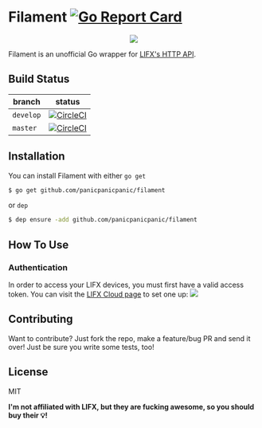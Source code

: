 # Filament [![Go Report Card](https://goreportcard.com/badge/github.com/panicpanicpanic/filament)](https://goreportcard.com/report/github.com/panicpanicpanic/filament)

<p align="center">
  <img src="https://media.giphy.com/media/3o6Ztm25ikO467NGOk/giphy.gif">
</p>

Filament is an unofficial Go wrapper for [LIFX's HTTP API](https://api.developer.lifx.com/docs).

## Build Status
| branch | status |
| --- | --- |
| `develop` | [![CircleCI](https://circleci.com/gh/panicpanicpanic/filament/tree/develop.svg?style=svg)](https://circleci.com/gh/panicpanicpanic/filament) |
| `master` | [![CircleCI](https://circleci.com/gh/panicpanicpanic/filament/tree/master.svg?style=svg)](https://circleci.com/gh/panicpanicpanic/filament) |


## Installation

You can install Filament with either ```go get```
```sh
$ go get github.com/panicpanicpanic/filament
```

 or ```dep```

```sh
$ dep ensure -add github.com/panicpanicpanic/filament
```

## How To Use

### Authentication
In order to access your LIFX devices, you must first have a valid access token. You can visit the [LIFX Cloud page](https://cloud.lifx.com/settings) to set one up:
![](https://files.readme.io/Uw1PRNPoQ7nFUYDuT6oA_GetLIFXToken.gif)

## Contributing
Want to contribute? Just fork the repo, make a feature/bug PR and send it over! Just be sure you write some tests, too!

License
----

MIT


**I'm not affiliated with LIFX, but they are fucking awesome, so you should buy their 💡!**
